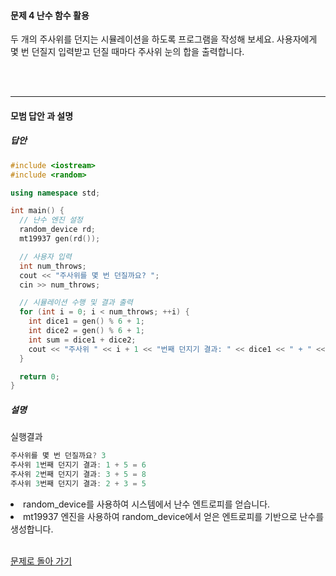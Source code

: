 #### 문제 4 난수 함수 활용
두 개의 주사위를 던지는 시뮬레이션을 하도록 프로그램을 작성해 보세요.
사용자에게 몇 번 던질지 입력받고 던질 때마다 주사위 눈의 합을 출력합니다.

<br/><br/>

---

#### 모범 답안 과 설명
##### 답안
```cpp
#include <iostream>
#include <random>

using namespace std;

int main() {
  // 난수 엔진 설정
  random_device rd;
  mt19937 gen(rd());

  // 사용자 입력
  int num_throws;
  cout << "주사위를 몇 번 던질까요? ";
  cin >> num_throws;

  // 시뮬레이션 수행 및 결과 출력
  for (int i = 0; i < num_throws; ++i) {
    int dice1 = gen() % 6 + 1;
    int dice2 = gen() % 6 + 1;
    int sum = dice1 + dice2;
    cout << "주사위 " << i + 1 << "번째 던지기 결과: " << dice1 << " + " << dice2 << " = " << sum << endl;
  }

  return 0;
}
```

##### 설명
실행결과
```cpp
주사위를 몇 번 던질까요? 3
주사위 1번째 던지기 결과: 1 + 5 = 6
주사위 2번째 던지기 결과: 3 + 5 = 8
주사위 3번째 던지기 결과: 2 + 3 = 5
```

<li>random_device를 사용하여 시스템에서 난수 엔트로피를 얻습니다.</li>
<li>mt19937 엔진을 사용하여 random_device에서 얻은 엔트로피를 기반으로 난수를 생성합니다.</li><br>

[문제로 돌아 가기](README.md "문제로 돌아 가기")